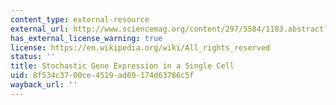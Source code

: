 ```yaml
---
content_type: external-resource
external_url: http://www.sciencemag.org/content/297/5584/1183.abstract?ijkey=ada72c2c1968869e5410038328b44cf43ecdcdfe&keytype2=tf_ipsecsha
has_external_license_warning: true
license: https://en.wikipedia.org/wiki/All_rights_reserved
status: ''
title: Stochastic Gene Expression in a Single Cell
uid: 8f534c37-00ce-4519-ad69-174d63786c5f
wayback_url: ''
---
```

